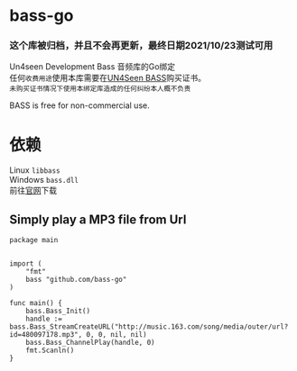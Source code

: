 # bass-go

<h3>这个库被归档，并且不会再更新，最终日期2021/10/23测试可用</h3>  

Un4seen Development Bass 音频库的Go绑定  
任何`收费用途`使用本库需要在[UN4Seen BASS](http://www.un4seen.com/)购买证书。  
`未购买证书情况下使用本绑定库造成的任何纠纷本人概不负责`

BASS is free for non-commercial use. 

# 依赖
Linux `libbass`  
Windows `bass.dll`  
前往[官网](http://www.un4seen.com/bass.html)下载

## Simply play a MP3 file from Url
```
package main


import (
	"fmt"
	bass "github.com/bass-go"
)

func main() {
	bass.Bass_Init()
	handle := bass.Bass_StreamCreateURL("http://music.163.com/song/media/outer/url?id=480097178.mp3", 0, 0, nil, nil)
	bass.Bass_ChannelPlay(handle, 0)
	fmt.Scanln()
}
```
